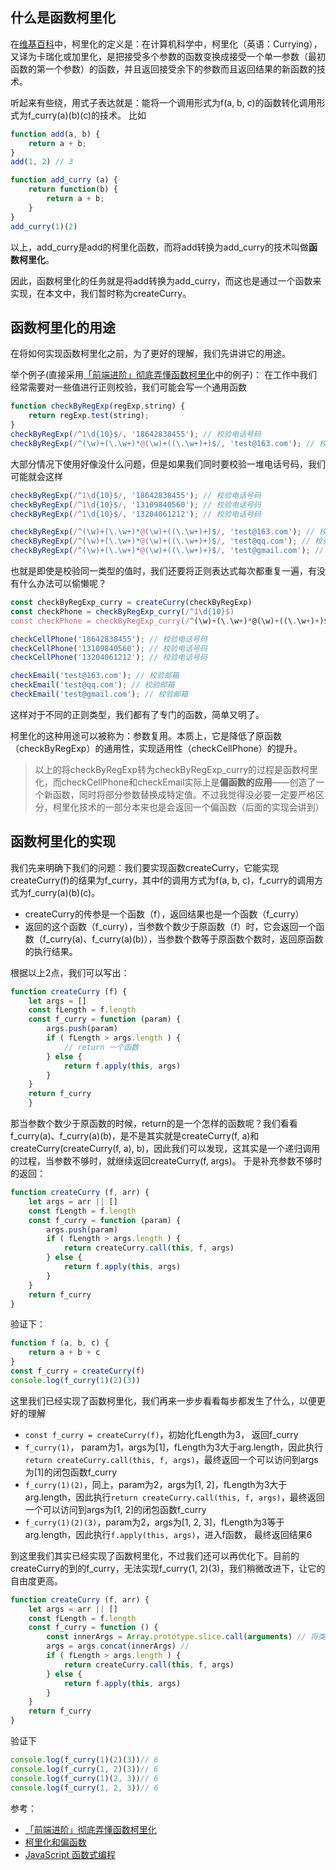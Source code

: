 ## 什么是函数柯里化
在[维基百科](https://zh.wikipedia.org/wiki/%E6%9F%AF%E9%87%8C%E5%8C%96)中，柯里化的定义是：在计算机科学中，柯里化（英语：Currying），又译为卡瑞化或加里化，是把接受多个参数的函数变换成接受一个单一参数（最初函数的第一个参数）的函数，并且返回接受余下的参数而且返回结果的新函数的技术。

听起来有些绕，用式子表达就是：能将一个调用形式为f(a, b, c)的函数转化调用形式为f_curry(a)(b)(c)的技术。
比如
```js
function add(a, b) {
    return a + b;
}
add(1, 2) // 3
```
```js
function add_curry (a) {
    return function(b) {
        return a + b;
    } 
}
add_curry(1)(2)
```
以上，add_curry是add的柯里化函数，而将add转换为add_curry的技术叫做**函数柯里化**。

因此，函数柯里化的任务就是将add转换为add_curry，而这也是通过一个函数来实现，在本文中，我们暂时称为createCurry。

## 函数柯里化的用途
在将如何实现函数柯里化之前，为了更好的理解，我们先讲讲它的用途。

举个例子(直接采用[「前端进阶」彻底弄懂函数柯里化](https://juejin.im/post/5d2299faf265da1bb67a3b65)中的例子)：
在工作中我们经常需要对一些值进行正则校验，我们可能会写一个通用函数
```js
function checkByRegExp(regExp,string) {
    return regExp.test(string);  
}
checkByRegExp(/^1\d{10}$/, '18642838455'); // 校验电话号码
checkByRegExp(/^(\w)+(\.\w+)*@(\w)+((\.\w+)+)$/, 'test@163.com'); // 校验邮箱
```
大部分情况下使用好像没什么问题，但是如果我们同时要校验一堆电话号码，我们可能就会这样
```js
checkByRegExp(/^1\d{10}$/, '18642838455'); // 校验电话号码
checkByRegExp(/^1\d{10}$/, '13109840560'); // 校验电话号码
checkByRegExp(/^1\d{10}$/, '13204061212'); // 校验电话号码

checkByRegExp(/^(\w)+(\.\w+)*@(\w)+((\.\w+)+)$/, 'test@163.com'); // 校验邮箱
checkByRegExp(/^(\w)+(\.\w+)*@(\w)+((\.\w+)+)$/, 'test@qq.com'); // 校验邮箱
checkByRegExp(/^(\w)+(\.\w+)*@(\w)+((\.\w+)+)$/, 'test@gmail.com'); // 校验邮箱

```
也就是即使是校验同一类型的值时，我们还要将正则表达式每次都重复一遍，有没有什么办法可以偷懒呢？
```js
const checkByRegExp_curry = createCurry(checkByRegExp)
const checkPhone = checkByRegExp_curry(/^1\d{10}$)
const checkPhone = checkByRegExp_curry(/^(\w)+(\.\w+)*@(\w)+((\.\w+)+)$/)

checkCellPhone('18642838455'); // 校验电话号码
checkCellPhone('13109840560'); // 校验电话号码
checkCellPhone('13204061212'); // 校验电话号码

checkEmail('test@163.com'); // 校验邮箱
checkEmail('test@qq.com'); // 校验邮箱
checkEmail('test@gmail.com'); // 校验邮箱
```
这样对于不同的正则类型，我们都有了专门的函数，简单又明了。

柯里化的这种用途可以被称为：参数复用。本质上，它是降低了原函数（checkByRegExp）的通用性，实现适用性（checkCellPhone）的提升。

> 以上的将checkByRegExp转为checkByRegExp_curry的过程是函数柯里化，而checkCellPhone和checkEmail实际上是**偏函数的应用**——创造了一个新函数，同时将部分参数替换成特定值。不过我觉得没必要一定要严格区分，柯里化技术的一部分本来也是会返回一个偏函数（后面的实现会讲到）

## 函数柯里化的实现

我们先来明确下我们的问题：我们要实现函数createCurry，它能实现createCurry(f)的结果为f_curry，其中f的调用方式为f(a, b, c)，f_curry的调用方式为f_curry(a)(b)(c)。

* createCurry的传参是一个函数（f），返回结果也是一个函数（f_curry）
* 返回的这个函数（f_curry），当参数个数少于原函数（f）时，它会返回一个函数（f_curry(a)、f_curry(a)(b)），当参数个数等于原函数个数时，返回原函数的执行结果。

根据以上2点，我们可以写出：
```js
function createCurry (f) {
    let args = []
    const fLength = f.length
    const f_curry = function (param) {
        args.push(param)
        if ( fLength > args.length ) {
            // return 一个函数
        } else {
            return f.apply(this, args)
        }
    }
    return f_curry
    }
```
那当参数个数少于原函数的时候，return的是一个怎样的函数呢？我们看看f_curry(a)、f_curry(a)(b)，是不是其实就是createCurry(f, a)和createCurry(createCurry(f, a), b)，因此我们可以发现，这其实是一个递归调用的过程，当参数不够时，就继续返回createCurry(f, args)。
于是补充参数不够时的返回：
```js
function createCurry (f, arr) {
    let args = arr || []
    const fLength = f.length
    const f_curry = function (param) {
        args.push(param)
        if ( fLength > args.length ) {
            return createCurry.call(this, f, args)
        } else {
            return f.apply(this, args)
        }
    }
    return f_curry
}
```
验证下：
```js
function f (a, b, c) {
    return a + b + c
}
const f_curry = createCurry(f)
console.log(f_curry(1)(2)(3))
```
这里我们已经实现了函数柯里化，我们再来一步步看看每步都发生了什么，以便更好的理解
* `const f_curry = createCurry(f)`，初始化fLength为3， 返回f_curry
* `f_curry(1)`， param为1，args为[1]，fLength为3大于arg.length，因此执行`return createCurry.call(this, f, args)`，最终返回一个可以访问到args为[1]的闭包函数f_curry
* `f_curry(1)(2)`，同上，param为2，args为[1, 2]，fLength为3大于arg.length，因此执行`return createCurry.call(this, f, args)`，最终返回一个可以访问到args为[1, 2]的闭包函数f_curry
* `f_curry(1)(2)(3)`，param为2，args为[1, 2, 3]，fLength为3等于arg.length，因此执行`f.apply(this, args)`，进入f函数， 最终返回结果6

到这里我们其实已经实现了函数柯里化，不过我们还可以再优化下。目前的createCurry的到的f_curry，无法实现f_curry(1, 2)(3)，我们稍微改进下，让它的自由度更高。
```js
function createCurry (f, arr) {
    let args = arr || []
    const fLength = f.length
    const f_curry = function () {
        const innerArgs = Array.prototype.slice.call(arguments) // 将类数组转为数组
        args = args.concat(innerArgs) //
        if ( fLength > args.length ) {
            return createCurry.call(this, f, args)
        } else {
            return f.apply(this, args)
        }
    }
    return f_curry
}
```
验证下
```js
console.log(f_curry(1)(2)(3))// 6
console.log(f_curry(1, 2)(3))// 6
console.log(f_curry(1)(2, 3))// 6
console.log(f_curry(1, 2, 3))// 6
```


参考：
* [「前端进阶」彻底弄懂函数柯里化](https://juejin.im/post/5d2299faf265da1bb67a3b65)
* [柯里化和偏函数](https://zh.javascript.info/currying-partials)
* [JavaScript 函数式编程](https://juejin.im/post/5b4ac0d0f265da0fa959a785#heading-3)